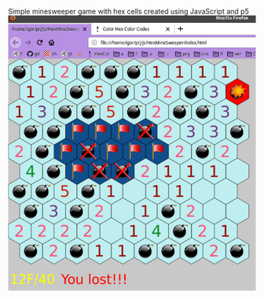 Simple minesweeper game with hex cells created using JavaScript and p5
![Alt text](screenshot.png?raw=true "Screenshot")
